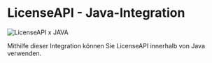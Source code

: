# LicenseAPI - Java-Integration
![LicenseAPI x JAVA](https://cloud.sheepstar.xyz/index.php/core/preview?fileId=22877&x=1680&y=1050&a=true)

Mithilfe dieser Integration können Sie LicenseAPI innerhalb von Java verwenden.
